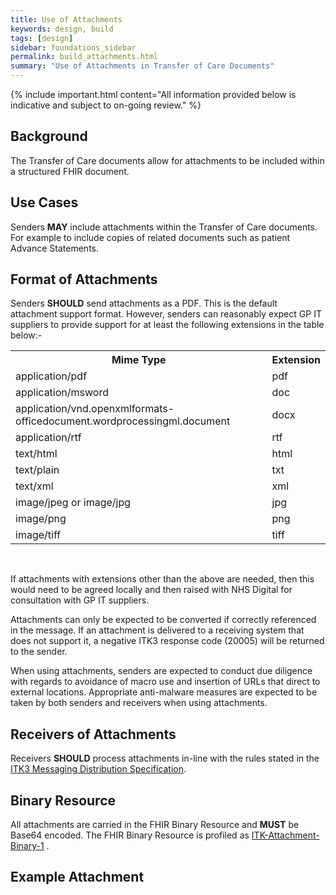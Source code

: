 ```yaml
---
title: Use of Attachments
keywords: design, build
tags: [design]
sidebar: foundations_sidebar
permalink: build_attachments.html
summary: "Use of Attachments in Transfer of Care Documents"
---
```


{% include important.html content="All information provided below is indicative and subject to on-going review." %}

## Background ##

The Transfer of Care documents allow for attachments to be included within a structured FHIR document.

## Use Cases ##

Senders <b>MAY</b> include attachments within the Transfer of Care documents. For example to include copies of related documents such as patient Advance Statements. 

## Format of Attachments ##

Senders <b>SHOULD</b> send attachments as a PDF. This is the default attachment support format. However, senders can reasonably expect GP IT suppliers to provide support for at least the following extensions in the table below:-

<table>
	<tr>
		<th>Mime Type</th>
		<th>Extension</th>
	</tr>
	<tr>
		<td>application/pdf</td>
		<td>pdf</td>
	</tr>
	<tr>
		<td>application/msword</td>
		<td>doc</td>
		</tr>
	<tr>
		<td>application/vnd.openxmlformats-officedocument.wordprocessingml.document</td>
		<td>docx</td>
	</tr>
	<tr>
		<td>application/rtf</td>
		<td>rtf</td>
	</tr>
		<tr>
		<td>text/html</td>
		<td>html</td>
	</tr>
	<tr>
		<td>text/plain</td>
		<td>txt</td>
	</tr>
	<tr>
		<td>text/xml</td>
		<td>xml</td>
	</tr>
	<tr>
		<td>image/jpeg or image/jpg</td>
		<td>jpg</td>
	</tr>
		<tr>
		<td>image/png</td>
		<td>png</td>
	</tr>
	<tr>
		<td>image/tiff</td>
		<td>tiff</td>
	</tr>
</table>
<br>
<p>If attachments with extensions other than the above are needed, then this would need to be agreed locally and then raised with NHS Digital for consultation with GP IT suppliers.</p>
<p>Attachments can only be expected to be converted if correctly referenced in the message.  If an attachment is delivered to a receiving system that does not support it, a negative ITK3 response code (20005) will be returned to the sender.</p>
<p>When using attachments, senders are expected to conduct due diligence with regards to avoidance of macro use and insertion of URLs that direct to external locations. Appropriate anti-malware measures are expected to be taken by both senders and receivers when using attachments.
</p>

## Receivers of Attachments ##

Receivers <b>SHOULD</b> process attachments in-line with the rules stated in the <a href="https://developer.nhs.uk/apis/itk3messagedistribution-2-8-0/explore_s_and_r.html" target="_blank">ITK3 Messaging Distribution Specification</a>. 

## Binary Resource ##

All attachments are carried in the FHIR Binary Resource and <b>MUST</b> be Base64 encoded. The FHIR Binary Resource is profiled as <a href="https://fhir.nhs.uk/STU3/StructureDefinition/ITK-Attachment-Binary-1">ITK-Attachment-Binary-1</a> . 

## Example Attachment ##

<script src="https://gist.github.com/IOPS-DEV/58db5fe49a403172541478f2dadffa8b.js"></script> 





